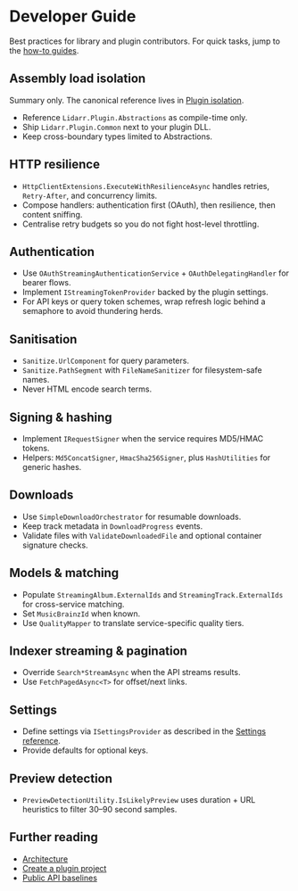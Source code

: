 # Developer Guide

Best practices for library and plugin contributors. For quick tasks, jump to the [how-to guides](../how-to/).

## Assembly load isolation
Summary only. The canonical reference lives in [Plugin isolation](../concepts/PLUGIN_ISOLATION.md).

- Reference `Lidarr.Plugin.Abstractions` as compile-time only.
- Ship `Lidarr.Plugin.Common` next to your plugin DLL.
- Keep cross-boundary types limited to Abstractions.

## HTTP resilience

- `HttpClientExtensions.ExecuteWithResilienceAsync` handles retries, `Retry-After`, and concurrency limits.
- Compose handlers: authentication first (OAuth), then resilience, then content sniffing.
- Centralise retry budgets so you do not fight host-level throttling.

## Authentication

- Use `OAuthStreamingAuthenticationService` + `OAuthDelegatingHandler` for bearer flows.
- Implement `IStreamingTokenProvider` backed by the plugin settings.
- For API keys or query token schemes, wrap refresh logic behind a semaphore to avoid thundering herds.

## Sanitisation

- `Sanitize.UrlComponent` for query parameters.
- `Sanitize.PathSegment` with `FileNameSanitizer` for filesystem-safe names.
- Never HTML encode search terms.

## Signing & hashing

- Implement `IRequestSigner` when the service requires MD5/HMAC tokens.
- Helpers: `Md5ConcatSigner`, `HmacSha256Signer`, plus `HashUtilities` for generic hashes.

## Downloads

- Use `SimpleDownloadOrchestrator` for resumable downloads.
- Keep track metadata in `DownloadProgress` events.
- Validate files with `ValidateDownloadedFile` and optional container signature checks.

## Models & matching

- Populate `StreamingAlbum.ExternalIds` and `StreamingTrack.ExternalIds` for cross-service matching.
- Set `MusicBrainzId` when known.
- Use `QualityMapper` to translate service-specific quality tiers.

## Indexer streaming & pagination

- Override `Search*StreamAsync` when the API streams results.
- Use `FetchPagedAsync<T>` for offset/next links.

## Settings

- Define settings via `ISettingsProvider` as described in the [Settings reference](../reference/SETTINGS.md).
- Provide defaults for optional keys.

## Preview detection

- `PreviewDetectionUtility.IsLikelyPreview` uses duration + URL heuristics to filter 30–90 second samples.

## Further reading

- [Architecture](../concepts/ARCHITECTURE.md)
- [Create a plugin project](../how-to/CREATE_PLUGIN.md)
- [Public API baselines](../reference/PUBLIC_API_BASELINES.md)

